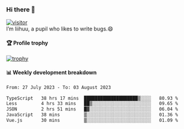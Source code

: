 ### Hi there 👋
[![visitor](https://visitor-badge.glitch.me/badge?page_id=liihuu&right_color=blue)](https://github.com/liihuu)<br>
I’m liihuu, a pupil who likes to write bugs.😄


#### 🏆 Profile trophy
[![trophy](https://github-profile-trophy.vercel.app?username=liihuu&margin-w=16&margin-h=16&rank=-C,-B)](https://github.com/liihuu)


#### 📊 Weekly development breakdown
<!--START_SECTION:waka-->

```txt
From: 27 July 2023 - To: 03 August 2023

TypeScript   38 hrs 17 mins  ████████████████████▒░░░░   80.93 %
Less         4 hrs 33 mins   ██▒░░░░░░░░░░░░░░░░░░░░░░   09.65 %
JSON         2 hrs 51 mins   █▓░░░░░░░░░░░░░░░░░░░░░░░   06.04 %
JavaScript   38 mins         ▒░░░░░░░░░░░░░░░░░░░░░░░░   01.36 %
Vue.js       30 mins         ▒░░░░░░░░░░░░░░░░░░░░░░░░   01.09 %
```

<!--END_SECTION:waka-->

<!--
**liihuu/liihuu** is a ✨ _special_ ✨ repository because its `README.md` (this file) appears on your GitHub profile.

Here are some ideas to get you started:

- 🔭 I’m currently working on ...
- 🌱 I’m currently learning ...
- 👯 I’m looking to collaborate on ...
- 🤔 I’m looking for help with ...
- 💬 Ask me about ...
- 📫 How to reach me: ...
- 😄 Pronouns: ...
- ⚡ Fun fact: ...
-->
